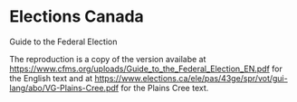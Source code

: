 # Elections Canada

Guide to the Federal Election

The reproduction is a copy of the version availabe at https://www.cfms.org/uploads/Guide_to_the_Federal_Election_EN.pdf for the English text and at https://www.elections.ca/ele/pas/43ge/spr/vot/gui-lang/abo/VG-Plains-Cree.pdf for the Plains Cree text.
